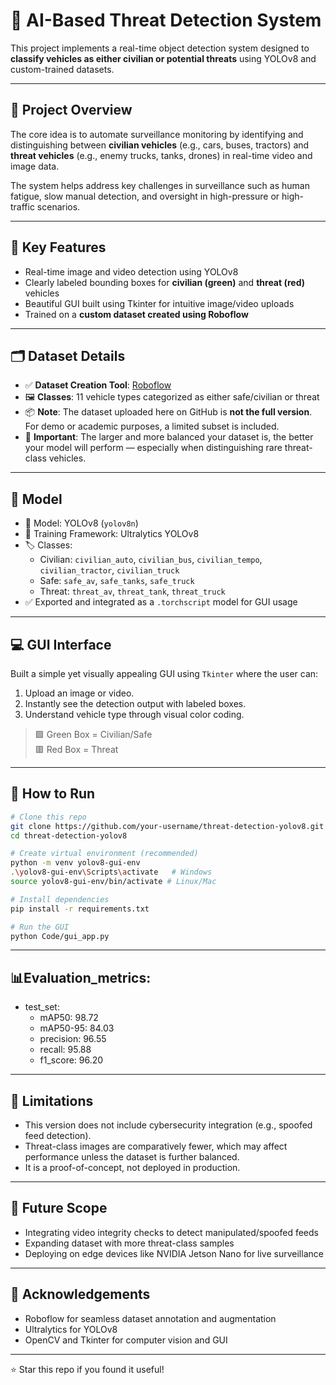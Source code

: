 # 🚨 AI-Based Threat Detection System

This project implements a real-time object detection system designed to **classify vehicles as either civilian or potential threats** using YOLOv8 and custom-trained datasets. 

---

## 🧠 Project Overview

The core idea is to automate surveillance monitoring by identifying and distinguishing between **civilian vehicles** (e.g., cars, buses, tractors) and **threat vehicles** (e.g., enemy trucks, tanks, drones) in real-time video and image data.

The system helps address key challenges in surveillance such as human fatigue, slow manual detection, and oversight in high-pressure or high-traffic scenarios.

---

## 🎯 Key Features

- Real-time image and video detection using YOLOv8
- Clearly labeled bounding boxes for **civilian (green)** and **threat (red)** vehicles
- Beautiful GUI built using Tkinter for intuitive image/video uploads
- Trained on a **custom dataset created using Roboflow**

---

## 🗂 Dataset Details

- ✅ **Dataset Creation Tool**: [Roboflow](https://roboflow.com/)
- 🖼 **Classes**: 11 vehicle types categorized as either safe/civilian or threat
- 📦 **Note**: The dataset uploaded here on GitHub is **not the full version**. For demo or academic purposes, a limited subset is included.
- 📢 **Important**: The larger and more balanced your dataset is, the better your model will perform — especially when distinguishing rare threat-class vehicles.

---

## 🧪 Model

- 📌 Model: YOLOv8 (`yolov8n`)
- 🧾 Training Framework: Ultralytics YOLOv8
- 🏷 Classes:
  - Civilian: `civilian_auto`, `civilian_bus`, `civilian_tempo`, `civilian_tractor`, `civilian_truck`
  - Safe: `safe_av`, `safe_tanks`, `safe_truck`
  - Threat: `threat_av`, `threat_tank`, `threat_truck`
- ✅ Exported and integrated as a `.torchscript` model for GUI usage

---

## 💻 GUI Interface

Built a simple yet visually appealing GUI using `Tkinter` where the user can:

1. Upload an image or video.
2. Instantly see the detection output with labeled boxes.
3. Understand vehicle type through visual color coding.

> 🟩 Green Box = Civilian/Safe  
> 🟥 Red Box = Threat

---

## 🏁 How to Run

```bash
# Clone this repo
git clone https://github.com/your-username/threat-detection-yolov8.git
cd threat-detection-yolov8

# Create virtual environment (recommended)
python -m venv yolov8-gui-env
.\yolov8-gui-env\Scripts\activate   # Windows
source yolov8-gui-env/bin/activate # Linux/Mac

# Install dependencies
pip install -r requirements.txt

# Run the GUI
python Code/gui_app.py
```
---
## 📊Evaluation_metrics:

- test_set:
  - mAP50: 98.72
  - mAP50-95: 84.03
  - precision: 96.55
  - recall: 95.88
  - f1_score: 96.20

---

## 🚧 Limitations

- This version does not include cybersecurity integration (e.g., spoofed feed detection).
- Threat-class images are comparatively fewer, which may affect performance unless the dataset is further balanced.
- It is a proof-of-concept, not deployed in production.

---

## 📌 Future Scope

- Integrating video integrity checks to detect manipulated/spoofed feeds
- Expanding dataset with more threat-class samples
- Deploying on edge devices like NVIDIA Jetson Nano for live surveillance

---

## 🙌 Acknowledgements

- Roboflow for seamless dataset annotation and augmentation
- Ultralytics for YOLOv8
- OpenCV and Tkinter for computer vision and GUI

---
⭐ Star this repo if you found it useful!
